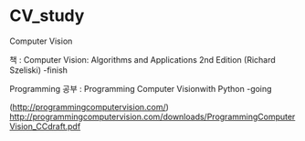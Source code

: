 # CV_study



Computer Vision

책 :  Computer Vision: Algorithms and Applications 2nd Edition  (Richard Szeliski) -finish

Programming 공부 : Programming Computer Visionwith Python -going

(http://programmingcomputervision.com/)
http://programmingcomputervision.com/downloads/ProgrammingComputerVision_CCdraft.pdf